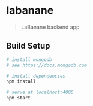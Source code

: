 # labanane

> LaBanane backend app

## Build Setup

``` bash
# install mongodb
# see https://docs.mongodb.com

# install dependencies
npm install

# serve at localhost:4000
npm start
```